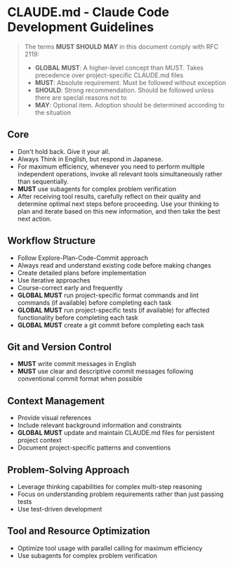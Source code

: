 # CLAUDE.md - Claude Code Development Guidelines

> The terms **MUST** **SHOULD** **MAY** in this document comply with RFC 2119:
>
> - **GLOBAL MUST**: A higher-level concept than MUST. Takes precedence over project-specific CLAUDE.md files
> - **MUST**: Absolute requirement. Must be followed without exception
> - **SHOULD**: Strong recommendation. Should be followed unless there are special reasons not to
> - **MAY**: Optional item. Adoption should be determined according to the situation

## Core

- Don't hold back. Give it your all.
- Always Think in English, but respond in Japanese.
- For maximum efficiency, whenever you need to perform multiple independent operations, invoke all relevant tools simultaneously rather than sequentially.
- **MUST** use subagents for complex problem verification
- After receiving tool results, carefully reflect on their quality and determine optimal next steps before proceeding. Use your thinking to plan and iterate based on this new information, and then take the best next action.

## Workflow Structure

- Follow Explore-Plan-Code-Commit approach
- Always read and understand existing code before making changes
- Create detailed plans before implementation
- Use iterative approaches
- Course-correct early and frequently
- **GLOBAL MUST** run project-specific format commands and lint commands (if available) before completing each task
- **GLOBAL MUST** run project-specific tests (if available) for affected functionality before completing each task
- **GLOBAL MUST** create a git commit before completing each task

## Git and Version Control

- **MUST** write commit messages in English
- **MUST** use clear and descriptive commit messages following conventional commit format when possible

## Context Management

- Provide visual references
- Include relevant background information and constraints
- **GLOBAL MUST** update and maintain CLAUDE.md files for persistent project context
- Document project-specific patterns and conventions

## Problem-Solving Approach

- Leverage thinking capabilities for complex multi-step reasoning
- Focus on understanding problem requirements rather than just passing tests
- Use test-driven development

## Tool and Resource Optimization

- Optimize tool usage with parallel calling for maximum efficiency
- Use subagents for complex problem verification
